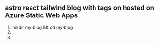 ## astro react tailwind blog with tags on hosted on Azure Static Web Apps

1. mkdir my-blog && cd my-blog
2. 
3. 